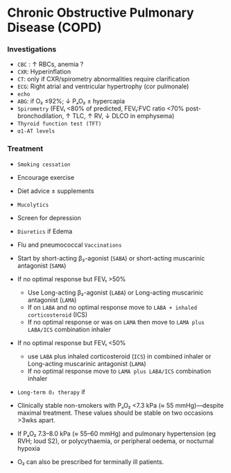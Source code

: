 # Chronic Obstructive Pulmonary Disease (COPD)

### Investigations

- `CBC` : ↑ RBCs, anemia ?
- `CXR`: Hyperinflation
- `CT`: only if CXR/spirometry abnormalities require clarification
- `ECG`: Right atrial and ventricular hypertrophy (cor pulmonale)
- `echo`
- `ABG`: if O₂ ≤92%; ↓ PₐO₂ ± hypercapia
- `Spirometry` (FEV₁ <80% of predicted, FEV₁:FVC ratio <70% post-​bronchodilation, ↑ TLC, ↑ RV, ↓ DLCO in emphysema)
- `Thyroid function test (TFT)`
- `α1-​AT levels`

### Treatment

- `Smoking cessation`
- Encourage exercise
- Diet advice ± supplements
- `Mucolytics`
- Screen for depression
- `Diuretics` if Edema
- Flu and pneumococcal `Vaccinations`
- Start by short-acting β₂-agonist (`SABA`) or short-acting muscarinic antagonist (`SAMA`)
- If no optimal response but FEV₁ >50%

  - Use Long-acting β₂-agonist (`LABA`) or Long-acting muscarinic antagonist (`LAMA`)
  - If on `LABA` and no optimal response move to `LABA + inhaled corticosteroid` (ICS)
  - If no optimal response or was on `LAMA` then move to `LAMA plus LABA/ICS` combination inhaler

- If no optimal response but FEV₁ <50%

  - use `LABA` plus inhaled corticosteroid (`ICS`) in combined inhaler or Long-acting muscarinic antagonist (`LAMA`)
  - If no optimal response move to `LAMA plus LABA/ICS` combination inhaler

- `Long-term O₂ therapy` if
- Clinically stable non-smokers with PₐO₂ <7.3 kPa (≈ 55 mmHg)—despite maximal treatment. These values should be stable on two occasions >3wks apart.
- If PₐO₂ 7.3–8.0 kPa (≈ 55–60 mmHg) and pulmonary hypertension (eg RVH; loud S2), or polycythaemia, or peripheral oedema, or nocturnal hypoxia
- O₂ can also be prescribed for terminally ill patients.
